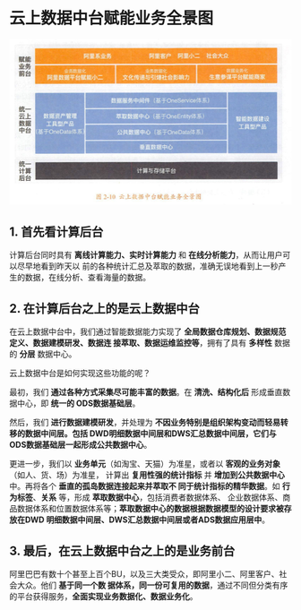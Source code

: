 云上数据中台赋能业务全景图
===================================================================================

![云上数据中台赋能业务全景图](img/1.png)

## 1. 首先看计算后台
计算后台同时具有 **离线计算能力、实时计算能力** 和 **在线分析能力**，从而让用户可以尽早地看到昨天以
前的各种统计汇总及萃取的数据，准确无误地看到上一秒产生的数据，在线分析、查看海量的数据。

## 2. 在计算后台之上的是云上数据中台
在云上数据中台中，我们通过智能数据能力实现了 **全局数据仓库规划、数据规范定义、数据建模研发、数据连
接萃取、数据运维监控等**，拥有了具有 **多样性** 数据的 **分层** 数据中心。

云上数据中台是如何实现这些功能的呢？

最初，我们 **通过各种方式采集尽可能丰富的数据**。在 **清洗、结构化后** 形成垂直数据中心，即 **统一的
ODS数据基础层**。

然后，我们 **进行数据建模研发**，并处理为 **不因业务特别是组织架构变动而轻易转移的数据中间层。包括
DWD明细数据中间层和DWS汇总数据中间层，它们与ODS数据基础层一起形成公共数据中心**。

更进一步，我们以 **业务单元**（如淘宝、天猫）为准星，或者以 **客观的业务对象**（如人、货、场）为准星，
计算出 **复用性强的统计指标** 并 **增加到公共数据中心** 中。再将各个 **垂直的孤岛数据连接起来并萃取不
同于统计指标的精华数据**。如 **行为标签**、**关系** 等，形成 **萃取数据中心**，包括消费者数据体系、
企业数据体系、商品数据体系和位置数据体系等；**萃取数据中心的数据根据数据模型的设计要求被存放在DWD
明细数据中间层、DWS汇总数据中间层或者ADS数据应用层中**。

## 3. 最后，在云上数据中台之上的是业务前台
阿里巴巴有数十个甚至上百个BU，以及三大类受众，即阿里小二、阿里客户、社会大众。他们 **基于同一个数
据体系，同一份可复用的数据**，通过不同但分类有序的平台获得服务，**全面实现业务数据化、数据业务化**。








